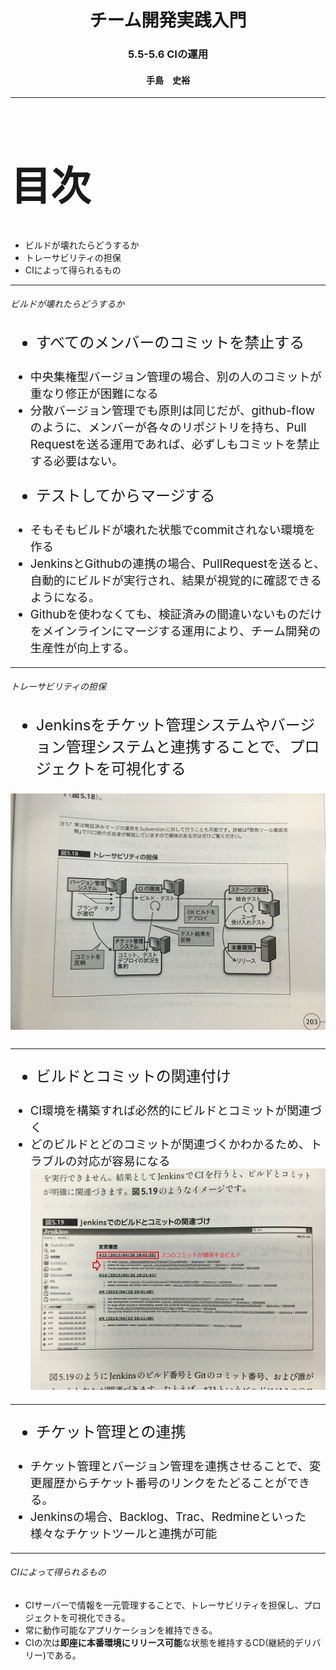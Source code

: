 <!-- $theme: gaia -->

# <div style="text-align: center;">チーム開発実践入門</div>

### <div style="text-align: center;">5.5-5.6 CIの運用</div>

#### <div style="text-align: center;">手島　史裕</div>

---
<div style="font-size: 24pt">

# 目次
</div>

* ビルドが壊れたらどうするか
* トレーサビリティの担保
* CIによって得られるもの

---
###### ビルドが壊れたらどうするか

<div style="font-size: 18pt">

* すべてのメンバーのコミットを禁止する
</div>

<div style="font-size: 14pt">

* 中央集権型バージョン管理の場合、別の人のコミットが重なり修正が困難になる
* 分散バージョン管理でも原則は同じだが、github-flowのように、メンバーが各々のリポジトリを持ち、Pull Requestを送る運用であれば、必ずしもコミットを禁止する必要はない。

</div>
<div style="font-size: 18pt">

* テストしてからマージする
</div>
<div style="font-size: 14pt">

* そもそもビルドが壊れた状態でcommitされない環境を作る
* JenkinsとGithubの連携の場合、PullRequestを送ると、自動的にビルドが実行され、結果が視覚的に確認できるようになる。
* Githubを使わなくても、検証済みの間違いないものだけをメインラインにマージする運用により、チーム開発の生産性が向上する。 
</div>

---
###### トレーサビリティの担保

<div style="font-size: 18pt">

* Jenkinsをチケット管理システムやバージョン管理システムと連携することで、プロジェクトを可視化する

![5.18](images/5_18.jpg)
</div>

---

<div style="font-size: 18pt">

* ビルドとコミットの関連付け
</div> 
<div style="font-size: 14pt">

* CI環境を構築すれば必然的にビルドとコミットが関連づく
* どのビルドとどのコミットが関連づくかわかるため、トラブルの対応が容易になる
![5.18](images/5_19.jpg)
</div>

---

<div style="font-size: 18pt">

* チケット管理との連携
</div> 
<div style="font-size: 14pt">

* チケット管理とバージョン管理を連携させることで、変更履歴からチケット番号のリンクをたどることができる。
* Jenkinsの場合、Backlog、Trac、Redmineといった様々なチケットツールと連携が可能
</div>

---

###### CIによって得られるもの
* CIサーバーで情報を一元管理することで、トレーサビリティを担保し、プロジェクトを可視化できる。
* 常に動作可能なアプリケーションを維持できる。
* CIの次は**即座に本番環境にリリース可能**な状態を維持するCD(継続的デリバリー)である。


